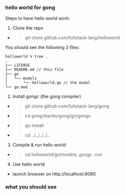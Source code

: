 ### hello world for gong

Steps to have hello world work:

1. Clone the repo
- > git clone github.com/fullstack-lang/helloworld

You should see the following 3 files:
```
helloworld % tree .
.
├── LICENSE
├── README.md // this file
├── go
│   └── models
│       └── helloworld.go // the model
└── go.mod
```
2. Install gongc (the gong compiler)
- > git clone github.com/fullstack-lang/gong
- > cd gong/stacks/gong/go/gongc
- > go install
- > cd ../../../../..

3. Compile & run hello world
- > cd helloworld/go/models; gongc -run

4. Use hello world
- launch browser on http://localhost:8080

### what you should see